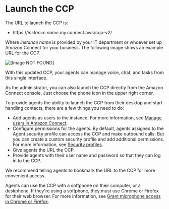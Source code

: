 # Launch the CCP<a name="launch-ccp"></a>

The URL to launch the CCP is:
+ https://*instance name*\.my\.connect\.aws/ccp\-v2/

Where *instance name* is provided by your IT department or whoever set up Amazon Connect for your business\. The following image shows an example URL for the CCP\.

![\[Image NOT FOUND\]](http://docs.aws.amazon.com/connect/latest/adminguide/images/ccp-login-url.png)

With this updated CCP, your agents can manage voice, chat, and tasks from this single interface\.

As the administrator, you can also launch the CCP directly from the Amazon Connect console\. Just choose the phone icon in the upper right corner\.

To provide agents the ability to launch the CCP from their desktop and start handling contacts, there are a few things you need to do: 
+ Add agents as users to the instance\. For more information, see [Manage users in Amazon Connect](manage-users.md)\.
+ Configure permissions for the agents\. By default, agents assigned to the Agent security profile can access the CCP and make outbound calls\. But you can create a custom security profile and add additional permissions\. For more information, see [Security profiles](connect-security-profiles.md)\.
+ Give agents the URL the CCP\.
+ Provide agents with their user name and password so that they can log in to the CCP\.

We recommend telling agents to bookmark the URL to the CCP for more convenient access\.

Agents can use the CCP with a softphone on their computer, or a deskphone\. If they're using a softphone, they must use Chrome or Firefox for their web browser\. For more information, see [Grant microphone access in Chrome or Firefox](amazon-connect-contact-control-panel.md#accessing-microphone)\. 
